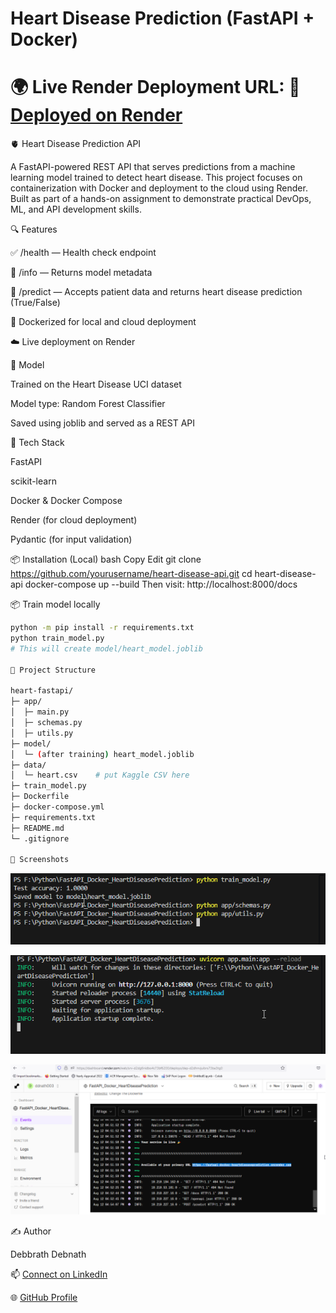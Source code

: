 # Heart Disease Prediction (FastAPI + Docker)

# 🌍 **Live Render Deployment URL**:  🔗 [Deployed on Render](https://fastapi-docker-heartdiseaseprediction.onrender.com/docs)






🫀 Heart Disease Prediction API

A FastAPI-powered REST API that serves predictions from a machine learning model trained to detect heart disease. This project focuses on containerization with Docker and deployment to the cloud using Render. Built as part of a hands-on assignment to demonstrate practical DevOps, ML, and API development skills.

🔍 Features

✅ /health — Health check endpoint

📄 /info — Returns model metadata

🔮 /predict — Accepts patient data and returns heart disease prediction (True/False)

🐳 Dockerized for local and cloud deployment

☁️ Live deployment on Render


🧠 Model

Trained on the Heart Disease UCI dataset

Model type: Random Forest Classifier

Saved using joblib and served as a REST API

🚀 Tech Stack

FastAPI

scikit-learn

Docker & Docker Compose

Render (for cloud deployment)

Pydantic (for input validation)

📦 Installation (Local)
bash
Copy
Edit
git clone https://github.com/yourusername/heart-disease-api.git
cd heart-disease-api
docker-compose up --build
Then visit: http://localhost:8000/docs

📦 Train model locally
```bash
python -m pip install -r requirements.txt
python train_model.py
# This will create model/heart_model.joblib

📁 Project Structure

heart-fastapi/
├─ app/
│  ├─ main.py
│  ├─ schemas.py
│  ├─ utils.py
├─ model/
│  └─ (after training) heart_model.joblib
├─ data/
│  └─ heart.csv    # put Kaggle CSV here
├─ train_model.py
├─ Dockerfile
├─ docker-compose.yml
├─ requirements.txt
├─ README.md
└─ .gitignore

📸 Screenshots
```
![Screenshot](https://github.com/debbrath/FastAPI_Docker_HeartDiseasePrediction/blob/main/Image/2025-08-12%2013_54_19-Window.png)

![Screenshot](https://github.com/debbrath/FastAPI_Docker_HeartDiseasePrediction/blob/main/Image/2025-08-12%2013_57_32-Window.png)

![Screenshot](https://github.com/debbrath/FastAPI_Docker_HeartDiseasePrediction/blob/main/Image/2025-08-12%2016_55_08-Window.png)



✍️ Author

Debbrath Debnath

📫 [Connect on LinkedIn](https://www.linkedin.com/in/debbrathdebnath/)

🌐 [GitHub Profile](https://github.com/debbrath)

